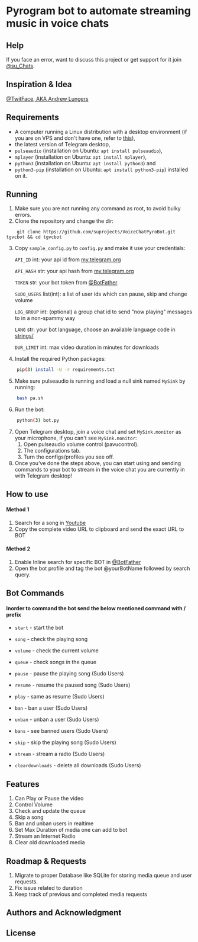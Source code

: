 # Pyrogram bot to automate streaming music in voice chats

## Help
If you face an error, want to discuss this project or get support for it join [@su_Chats](https://t.me/su_Chats).

## Inspiration & Idea
[@TwitFace, AKA Andrew Lungers](https://t.me/TwitFace)

## Requirements
* A computer running a Linux distribution with a desktop environment (if you are on VPS and don't have one, refer to [this](https://docs.microsoft.com/en-us/azure/virtual-machines/linux/use-remote-desktop)),
* the latest version of Telegram desktop,
* `pulseaudio` (installation on Ubuntu: `apt install pulseaudio`),
* `mplayer` (installation on Ubuntu: `apt install mplayer`),
* `python3` (installation on Ubuntu: `apt install python3`) and
* `python3-pip` (installation on Ubuntu: `apt install python3-pip`) installed on it.

## Running
1. Make sure you are not running any command as root, to avoid bulky errors.
2. Clone the repository and change the dir:
```
    git clone https://github.com/suprojects/VoiceChatPyroBot.git tgvcbot && cd tgvcbot
```
3. Copy `sample_config.py` to `config.py` and make it use your credentials:

    `API_ID` int: your api id from [my.telegram.org](https://my.telegram.org)

    `API_HASH` str: your api hash from [my.telegram.org](https://my.telegram.org)

    `TOKEN` str: your bot token from [@BotFather](https://t.me/BotFather)

    `SUDO_USERS` list(int): a list of user ids which can pause, skip and change volume

    `LOG_GROUP` int: (optional) a group chat id to send "now playing" messages to in a non-spammy way
    
    `LANG` str: your bot language, choose an available language code in [strings/](https://github.com/suprojects/VoiceChatPyroBot/tree/main/strings)
    
    `DUR_LIMIT` int: max video duration in minutes for downloads

4. Install the required Python packages:
```bash
    pip(3) install -U -r requirements.txt
```
5. Make sure pulseaudio is running and load a null sink named `MySink` by running:
```bash
    bash pa.sh
```
6. Run the bot:
```bash
    python(3) bot.py
```
7. Open Telegram desktop, join a voice chat and set `MySink.monitor` as your microphone, if you can't see `MySink.monitor`:
    1. Open pulseaudio volume control (pavucontrol).
    2. The configurations tab.
    3. Turn the configs/profiles you see off.
9. Once you've done the steps above, you can start using and sending commands to your bot to stream in the voice chat you are currently in with Telegram desktop!


## How to use

#### Method 1

1. Search for a song in [Youtube]( "https://youtube.com")
2. Copy the complete video URL to clipboard and send the exact URL to BOT


#### Method 2

1. Enable Inline search  for  specific BOT in  [@BotFather](https://t.me/BotFather)
2. Open the bot profile and tag the bot @yourBotName followed by search query.


## Bot Commands
#### Inorder to command the bot send the below mentioned command with  **/**  prefix


* `start`  - start the bot

* `song`   - check the playing song

* `volume` - check the current volume

* `queue`  - check songs in the queue

* `pause`  - pause the playing song (Sudo Users)

* `resume` - resume the paused song (Sudo Users)

* `play` - same as resume (Sudo Users)

* `ban` - ban a user (Sudo Users)

* `unban` - unban a user (Sudo Users)

* `bans` - see banned users (Sudo Users)

* `skip` - skip the playing song (Sudo Users) 

* `stream` - stream a radio (Sudo Users)

* `cleardownloads` - delete all downloads (Sudo Users)


## Features

1. Can Play or Pause the video  
2. Control Volume 
3. Check and update the queue
4. Skip a song
5. Ban and unban users in realtime 
6. Set Max Duration of media one can add to bot 
7. Stream an Internet Radio
8. Clear old downloaded media

## Roadmap & Requests

1. Migrate to proper Database like SQLite for storing media queue and user requests.
2. Fix issue related to duration 
3. Keep track of previous and completed media requests



## Authors and Acknowledgment







## License




